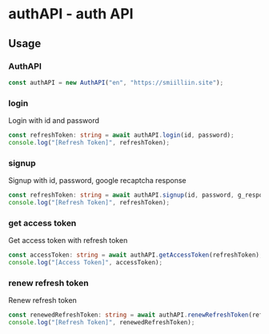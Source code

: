 # authAPI - auth API

## Usage

### AuthAPI

```typescript
const authAPI = new AuthAPI("en", "https://smiilliin.site");
```

### login

Login with id and password

```typescript
const refreshToken: string = await authAPI.login(id, password);
console.log("[Refresh Token]", refreshToken);
```

### signup

Signup with id, password, google recaptcha response

```typescript
const refreshToken: string = await authAPI.signup(id, password, g_response);
console.log("[Refresh Token]", refreshToken);
```

### get access token

Get access token with refresh token

```typescript
const accessToken: string = await authAPI.getAccessToken(refreshToken);
console.log("[Access Token]", accessToken);
```

### renew refresh token

Renew refresh token

```typescript
const renewedRefreshToken: string = await authAPI.renewRefreshToken(refreshToken);
console.log("[Refresh Token]", renewedRefreshToken);
```
